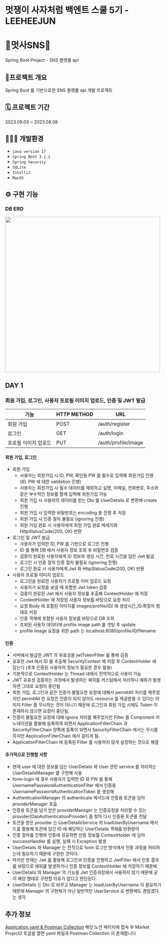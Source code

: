 # 멋쟁이 사자처럼 백엔트 스쿨 5기 - LEEHEEJUN
# 📮멋사SNS📮
Spring Boot Project - SNS 플랫폼 api

## 📒프로젝트 개요
Spring Boot 를 기반으로한 SNS 플랫폼 api 개발 프로젝트

## 🗓️ 프로젝트 기간
2023.08.03 ~ 2023.08.08

## 🧑🏻‍💻 개발환경
- `java version 17`
- `Spring Boot 3.1.1`
- `Spring Security`
- `SQLite`
- `IntelliJ`
- `MacOS`

## ⚙️ 구현 기능
### DB ERD
<img src="https://github.com/likelion-backend-5th/Project_1_LeeHeeJun/assets/64578367/2231d3b3-ea24-4bf5-8681-648076c2b3d6" width="500" height="500">

## DAY 1
### 회원 가입, 로그인, 사용자 프로필 이미지 업로드, 인증 및 JWT 발급
 기능 | HTTP METHOD | URL
 --- | ----------- | ---
 회원 가입 | POST | /auth/register
 로그인 | GET | /auth/login
프로필 이미지 업로드 | PUT | /auth/profile/image

#### 회원 가입, 로그인
- 회원 가입
    - 사용자는 회원가입 시 ID, PW, 확인용 PW 를 필수로 입력해 회원가입 진행 (ID, PW 에 대한 validation 진행)
    - 사용자는 회원가입 시 필수 데이터를 제외하고 실명, 이메일, 전화번호, 주소와 같은 부수적인 정보를 함께 입력해 회원가입 가능
    - 회원 가입 시 사용자의 데이터를 받는 Dto 를 UserDetails 로 변환해 create 진행
    - 회원 가입 시 입력한 비밀번호는 encoding 을 진행 후 저장
    - 회원 가입 시 인증 절차 불필요 (ignoring 진행)
    - 회원 가입 완료 시 사용자에게 회원 가입 완료 메세지와 HttpStatusCode(200, OK) 반환
- 로그인 및 JWT 발급
    - 사용자가 입력한 ID, PW 를 기반으로 로그인 진행
    - ID 를 통해 DB 에서 사용자 정보 조회 후 비밀번호 검증
    - 검증이 완료된 사용자에게 ID 정보와 생성 시간, 만료 시간을 담은 Jwt 발급
    - 로그인 시 인증 절차 인증 절차 불필요 (ignoring 진행)
    - 로그인 완료 시 사용자에게 Jwt 와 HttpStatusCode(200, OK) 반환
- 사용자 프로필 이미지 업로드
  - 로그인을 완료한 사용자가 프로필 이미 업로드 요청
  - 사용자가 요청을 보낼 때 포함한 Jwt token 검증
  - 검증이 완료된 Jwt 에서 사용자 정보를 추출해 ContextHolder 에 저장
  - ContextHolder 에 저장된 사용자 정보를 바탕으로 요청 처리
  - 요청 Body 에 포함된 이미지를 images/profile/ID/ 에 생성시간_ID.확장자 형태로 저장
  - 인증 객체에 포함된 사용자 정보를 바탕으로 DB 조회
  - 조회된 사용자 데이터에 profile image path 를 셋팅 후 update
  - profile image 요청을 위한 path 는 localhost:8080/profile/ID/filename
  
#### 인증
- 서버에서 발급한 JWT 의 유효성을 jwtTokenFilter 를 통해 검증
- 유효한 Jwt 에서 ID 를 추출해 SecurityContext 에 저장 후 ContextHolder 에 담는다 (추후 인증된 사용자의 정보가 필요한 경우 활용)
- 기본적으로 ContextHolder 는 Thread 내에서 전역적으로 사용이 가능
- JWT 유효성 검증하는 과정에서 발생하는 예외를 커스텀해서 처리하니 예외가 발생하면 그대로 요청이 중단됨
- 회원 가입, 로그인과 같은 인증이 불필요한 요청에 대해서 permitAll 처리를 해주었지만 permitAll 한 요청은 인증이 되지 않아도 resource 를 제공받을 수 있다는 의미지 Filter 를 무시하는 것이 아니기 때문에 로그인과 회원 가입 시에도 Token 이 존재하지 않으면 요청이 중단됨.
- 인증이 불필요한 요청에 대해 ignore 처리를 해주었지만 Filter 를 Component 어노테이션을 활용해 등록하게 되면서 ApplicationFilterChain 과 SecurityFilterChain 양쪽에 등록이 되면서 SecurityFilterChain 에서는 무시를 하지만 ApplicationFilterChain 에서 걸리게 됨.
- ApplicationFilterChain 에 등록된 Filter 를 사용하지 않게 설정하는 것으로 해결

#### 추가적으로 진행할 사항
- 현재 user 에 대한 정보를 담는 UserDetails 와 User 관련 service 를 처리하는 UserDetailsManager 를 구현해 사용
- form-login 에 경우 사용자가 입력한 ID 와 PW 를 통해 UsernamePasswordAuthenticationFilter 에서 인증용 UsernamePasswordAuthenticationToken 을 생성해
- AuthenticationManager 의 authenticate 메서드에 인증용 토큰을 담아 providerManager 호출
- 인증용 토큰을 넘겨 받은 providerManager 는 인증요청을 처리할 수 있는 provider(DaoAuthenticationProvider) 를 찾아 다시 인증용 토큰을 전달
- 토큰을 받은 provider 는 UserDetailsService 의 loadUserByUsername 메서드를 활용해 토큰에 담긴 ID 에 해당하는 UserDetails 객체를 반환받아
- 인증 절차를 진행하 인증에 성공하면 인증 정보를 ContextHolder 에 담아 successHandler 를 실행, 실패 시 Exception 발생
- UserDetails 와 Manager 는 전적으로 form 로그인 방식에서 인증 과정을 처리하는데 필요하기 때문에 구현한 것이다.
- 하지만 현재는 Jwt 를 활용해 로그인과 인증을 진행하고 JwtFilter 에서 인증 결과를 바탕으로 예외를 발생하거나 인증 정보를 ContextHolder 에 저장하기 때문에
- UserDetails 와 Manager 의 기능을 Jwt 인증과정에서 사용하지 않기 때문에 굳이 해당 형태로 구현할 이유가 없다고 판단된다.
- UserDetails 는 Dto 로 바꾸고 Manager 는 loadUserByUsername 이 필요하기 때문에 Manager 의 구현체가 아닌 일반적인 UserService 로 변환해도 괜찮겠다는 생각

## 추가 정보
[Application.yaml & Postman Collection](https://www.notion.so/Spring-13646b407a5140c6b05c86400d94b63a)
해당 노션 페이지에 접속 후 Market Project2 토글을 열면 yaml 파일과 Postman Collection 이 존재합니다



 

